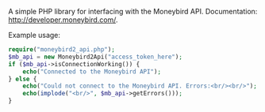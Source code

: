 A simple PHP library for interfacing with the Moneybird API.
Documentation: http://developer.moneybird.com/.

Example usage:

```php
require("moneybird2_api.php");
$mb_api = new Moneybird2Api("access_token_here");
if ($mb_api->isConnectionWorking()) {
    echo("Connected to the Moneybird API");
} else {
    echo("Could not connect to the Moneybird API. Errors:<br/><br/>");
    echo(implode("<br/>", $mb_api->getErrors()));
}
```